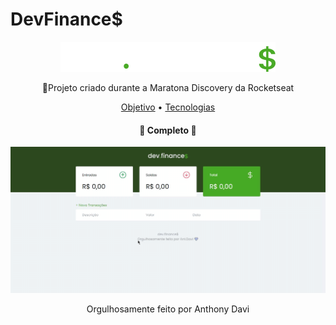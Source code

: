 # DevFinance$

<p align="center">
  <a href="">
    <img src="/assets/logo.svg">
  </a>
</p>

<p align="center">🚀Projeto criado durante a Maratona Discovery da Rocketseat</p>

<p align="center">
 <a href="#objetivo">Objetivo</a> •
 <a href="#tecnologias">Tecnologias</a>
</p>

<h4 align="center"> 
	🚧  Completo  🚧
</h4>

<p align="center">
  <a href="">
    <img src="/assets/gravação_de_tela.gif">
  </a>
</p>

<p align="center">
Orgulhosamente feito por Anthony Davi
</p>

